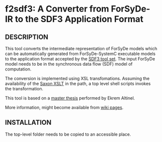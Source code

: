 # f2sdf3: A Converter from ForSyDe-IR to the SDF3 Application Format


## DESCRIPTION

This tool converts the intermediate representation of ForSyDe models
which can be automatically generated from ForSyDe-SystemC executable
models to the application format accepted by the [SDF3 tool set](http://www.es.ele.tue.nl/sdf3/).
The input ForSyDe model needs to be in the synchronous data flow (SDF)
model of computation.

The conversion is implemented using XSL transfomations. Assuming the
availability of the [Saxon XSLT](http://saxon.sourceforge.net/) in the path,
a top level shell scripts invokes the transformation.

This tool is based on a [master thesis](http://www.diva-portal.org/smash/get/diva2:647797/FULLTEXT01.pdf)
performed by Ekrem Altinel.

More information, might become available from [wiki pages](http://forsyde.ict.kth.se/).


## INSTALLATION
The top-level folder needs to be copied to an accessible place.

